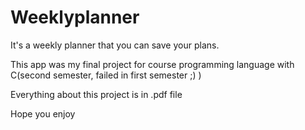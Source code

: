 # Weeklyplanner
<p>It's a weekly planner that you can save your plans.</p>
<p>This app was my final project for course programming language with C(second semester, failed in first semester ;) )</p>
<p>Everything about this project is in .pdf file</p>
<p>Hope you enjoy</p>